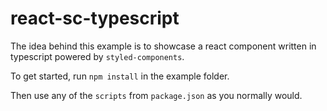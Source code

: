 # react-sc-typescript

The idea behind this example is to showcase a react component written in typescript powered by `styled-components`.

To get started, run `npm install` in the example folder.

Then use any of the `scripts` from `package.json` as you normally would.
